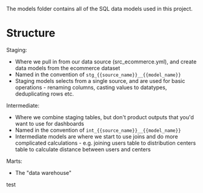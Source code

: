 The models folder contains all of the SQL data models used in this project.

# Structure
Staging:
- Where we pull in from our data source (src_ecommerce.yml), and create data models from the ecommerce dataset
- Named in the convention of `stg_{{source_name}}__{{model_name}}`
- Staging models selects from a single source, and are used for basic operations - renaming columns, casting values to datatypes, deduplicating rows etc.

Intermediate:
- Where we combine staging tables, but don't product outputs that you'd want to use for dashboards
- Named in the convention of `int_{{source_name}}__{{model_name}}`
- Intermediate models are where we start to use joins and do more complicated calculations - e.g. joining users table to distribution centers table to calculate distance between users and centers

Marts:
- The "data warehouse"


test

